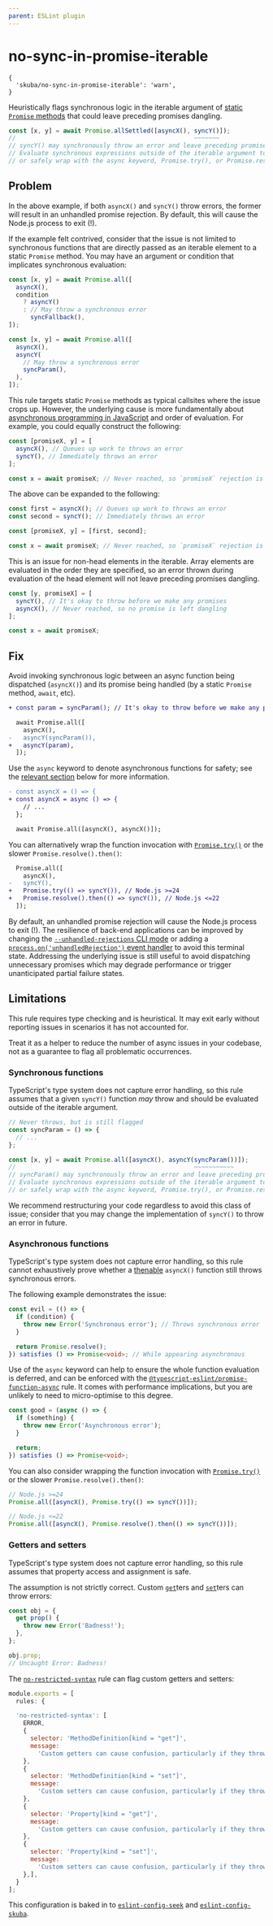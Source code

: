 ```yaml
---
parent: ESLint plugin
---
```


# no-sync-in-promise-iterable

```json5
{
  'skuba/no-sync-in-promise-iterable': 'warn',
}
```

Heuristically flags synchronous logic in the iterable argument of [static `Promise` methods] that could leave preceding promises dangling.

```typescript
const [x, y] = await Promise.allSettled([asyncX(), syncY()]);
//                                                 ~~~~~~~
// syncY() may synchronously throw an error and leave preceding promises dangling.
// Evaluate synchronous expressions outside of the iterable argument to Promise.allSettled,
// or safely wrap with the async keyword, Promise.try(), or Promise.resolve().then().
```

## Problem

In the above example,
if both `asyncX()` and `syncY()` throw errors,
the former will result in an unhandled promise rejection.
By default, this will cause the Node.js process to exit (!).

If the example felt contrived,
consider that the issue is not limited to synchronous functions that are directly passed as an iterable element to a static `Promise` method.
You may have an argument or condition that implicates synchronous evaluation:

```typescript
const [x, y] = await Promise.all([
  asyncX(),
  condition
    ? asyncY()
    : // May throw a synchronous error
      syncFallback(),
]);
```

```typescript
const [x, y] = await Promise.all([
  asyncX(),
  asyncY(
    // May throw a synchronous error
    syncParam(),
  ),
]);
```

This rule targets static `Promise` methods as typical callsites where the issue crops up.
However, the underlying cause is more fundamentally about [asynchronous programming in JavaScript] and order of evaluation.
For example, you could equally construct the following:

```typescript
const [promiseX, y] = [
  asyncX(), // Queues up work to throws an error
  syncY(), // Immediately throws an error
];

const x = await promiseX; // Never reached, so `promiseX` rejection is unhandled
```

The above can be expanded to the following:

```typescript
const first = asyncX(); // Queues up work to throws an error
const second = syncY(); // Immediately throws an error

const [promiseX, y] = [first, second];

const x = await promiseX; // Never reached, so `promiseX` rejection is unhandled
```

This is an issue for non-head elements in the iterable.
Array elements are evaluated in the order they are specified,
so an error thrown during evaluation of the head element will not leave preceding promises dangling.

```typescript
const [y, promiseX] = [
  syncY(), // It's okay to throw before we make any promises
  asyncX(), // Never reached, so no promise is left dangling
];

const x = await promiseX;
```

## Fix

Avoid invoking synchronous logic between an async function being dispatched (`asyncX()`) and its promise being handled (by a static `Promise` method, `await`, etc).

```diff
+ const param = syncParam(); // It's okay to throw before we make any promises

  await Promise.all([
    asyncX(),
-   asyncY(syncParam()),
+   asyncY(param),
  ]);
```

Use the `async` keyword to denote asynchronous functions for safety;
see the [relevant section](#asynchronous-functions) below for more information.

```diff
- const asyncX = () => {
+ const asyncX = async () => {
    // ...
  };

  await Promise.all([asyncX(), asyncX()]);
```

You can alternatively wrap the function invocation with [`Promise.try()`] or the slower `Promise.resolve().then()`:

```diff
  Promise.all([
    asyncX(),
-   syncY(),
+   Promise.try(() => syncY()), // Node.js >=24
+   Promise.resolve().then(() => syncY()), // Node.js <=22
  ]);
```

By default, an unhandled promise rejection will cause the Node.js process to exit (!).
The resilience of back-end applications can be improved by changing the [`--unhandled-rejections` CLI mode] or adding a [`process.on('unhandledRejection')` event handler] to avoid this terminal state.
Addressing the underlying issue is still useful to avoid dispatching unnecessary promises which may degrade performance or trigger unanticipated partial failure states.

## Limitations

This rule requires type checking and is heuristical.
It may exit early without reporting issues in scenarios it has not accounted for.

Treat it as a helper to reduce the number of async issues in your codebase,
not as a guarantee to flag all problematic occurrences.

### Synchronous functions

TypeScript's type system does not capture error handling,
so this rule assumes that a given `syncY()` function _may_ throw and should be evaluated outside of the iterable argument.

```typescript
// Never throws, but is still flagged
const syncParam = () => {
  // ...
};

const [x, y] = await Promise.all([asyncX(), asyncY(syncParam())]);
//                                                 ~~~~~~~~~~~
// syncParam() may synchronously throw an error and leave preceding promises dangling.
// Evaluate synchronous expressions outside of the iterable argument to Promise.all,
// or safely wrap with the async keyword, Promise.try(), or Promise.resolve().then().
```

We recommend restructuring your code regardless to avoid this class of issue;
consider that you may change the implementation of `syncY()` to throw an error in future.

### Asynchronous functions

TypeScript's type system does not capture error handling,
so this rule cannot exhaustively prove whether a [thenable] `asyncX()` function still throws synchronous errors.

The following example demonstrates the issue:

```typescript
const evil = (() => {
  if (condition) {
    throw new Error('Synchronous error'); // Throws synchronous error
  }

  return Promise.resolve();
}) satisfies () => Promise<void>; // While appearing asynchronous
```

Use of the `async` keyword can help to ensure the whole function evaluation is deferred,
and can be enforced with the [`@typescript-eslint/promise-function-async`] rule.
It comes with performance implications,
but you are unlikely to need to micro-optimise to this degree.

```typescript
const good = (async () => {
  if (something) {
    throw new Error('Asynchronous error');
  }

  return;
}) satisfies () => Promise<void>;
```

You can also consider wrapping the function invocation with [`Promise.try()`] or the slower `Promise.resolve().then()`:

```typescript
// Node.js >=24
Promise.all([asyncX(), Promise.try(() => syncY())]);

// Node.js <=22
Promise.all([asyncX(), Promise.resolve().then(() => syncY())]);
```

### Getters and setters

TypeScript's type system does not capture error handling,
so this rule assumes that property access and assignment is safe.

The assumption is not strictly correct.
Custom [`get`]ters and [`set`]ters can throw errors:

```typescript
const obj = {
  get prop() {
    throw new Error('Badness!');
  },
};

obj.prop;
// Uncaught Error: Badness!
```

The [`no-restricted-syntax`] rule can flag custom getters and setters:

```javascript
module.exports = [
  rules: {

  'no-restricted-syntax': [
    ERROR,
    {
      selector: 'MethodDefinition[kind = "get"]',
      message:
        'Custom getters can cause confusion, particularly if they throw errors. Remove the `get` syntax to specify a regular method instead.',
    },
    {
      selector: 'MethodDefinition[kind = "set"]',
      message:
        'Custom setters can cause confusion, particularly if they throw errors. Remove the `set` syntax to specify a regular method instead.',
    },
    {
      selector: 'Property[kind = "get"]',
      message:
        'Custom getters can cause confusion, particularly if they throw errors. Remove the `get` syntax to specify a regular property instead.',
    },
    {
      selector: 'Property[kind = "set"]',
      message:
        'Custom setters can cause confusion, particularly if they throw errors. Remove the `set` syntax to specify a regular property instead.',
    },],
  }
];
```

This configuration is baked in to [`eslint-config-seek`] and [`eslint-config-skuba`].

[`--unhandled-rejections` CLI mode]: https://nodejs.org/api/cli.html#--unhandled-rejectionsmode
[`@typescript-eslint/promise-function-async`]: https://typescript-eslint.io/rules/promise-function-async/
[`eslint-config-seek`]: https://github.com/seek-oss/eslint-config-seek
[`eslint-config-skuba`]: https://github.com/seek-oss/skuba/main/packages/eslint-config-skuba
[`get`]: https://developer.mozilla.org/en-US/docs/Web/JavaScript/Reference/Functions/get
[`no-restricted-syntax`]: https://eslint.org/docs/latest/rules/no-restricted-syntax
[`process.on('unhandledRejection')` event handler]: https://nodejs.org/api/process.html#event-unhandledrejection
[`Promise.try()`]: https://developer.mozilla.org/en-US/docs/Web/JavaScript/Reference/Global_Objects/Promise/try
[`set`]: https://developer.mozilla.org/en-US/docs/Web/JavaScript/Reference/Functions/set
[asynchronous programming in JavaScript]: https://nodejs.org/en/learn/asynchronous-work/asynchronous-flow-control
[static `Promise` methods]: https://developer.mozilla.org/en-US/docs/Web/JavaScript/Reference/Global_Objects/Promise#static_methods
[thenable]: https://developer.mozilla.org/en-US/docs/Web/JavaScript/Reference/Global_Objects/Promise#thenables
